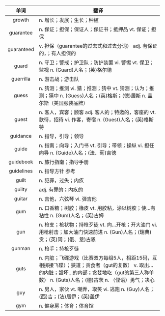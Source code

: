 |单词|翻译  |
|:--:|--| 
|	growth  		|		n. 增长；发展；生长；种植	|		
|	guarantee  		|		n. 保证；担保；保证人；保证书；抵押品 vt. 保证；担保	|		
|	guaranteed  		|		v. 担保（guarantee的过去式和过去分词） adj. 有保证的，；有人担保的	|		
|	guard  		|		n. 守卫；警戒；护卫队；防护装置 vi. 警惕 vt. 保卫；监视 n. (Guard)人名；(英)格尔德	|		
|	guerrilla  		|		n. 游击战；游击队	|		
|	guess  		|		n. 猜测；推测 vi. 猜；推测；猜中 vt. 猜测；认为；推测；猜中 n. (Guess)人名；(英)格斯；(德)居斯 n. 盖尔斯（美国服装品牌）	|		
|	guest  		|		n. 客人，宾客；顾客 adj. 客人的；特邀的，客座的 vt. 款待，招待 vi. 作客，寄宿 n. (Guest)人名；(英)格斯特	|		
|	guidance  		|		n. 指导，引导；领导	|		
|	guide  		|		n. 指南；向导；入门书 vt. 引导；带领；操纵 vi. 担任向导 n. (Guide)人名；(法、葡)吉德	|		
|	guidebook  		|		n. 旅行指南；指导手册	|		
|	guidelines  		|		n. 指导方针 参考	|		
|	guilt  		|		n. 犯罪，过失；内疚	|		
|	guilty  		|		adj. 有罪的；内疚的	|		
|	guitar  		|		n. 吉他，六弦琴 vi. 弹吉他	|		
|	gum  		|		n. 口香糖；树胶；橡皮 vt. 用胶粘，涂以树胶；使…有粘性 n. (Gum)人名；(英)古姆	|		
|	gun  		|		n. 枪支；枪状物；持枪歹徒 vt. 向…开枪；开大油门 vi. 用枪射击；加大油门快速前进 n. (Gun)人名；(瑞典)贡；(英)冈；(俄、意)古恩	|		
|	gunman  		|		n. 枪手；持枪歹徒	|		
|	guts  		|		n. 内脏；飞碟游戏（比赛双方每组5人，相距15码，互相掷接飞碟）；狭道；贪食者（gut的复数） v. 取出…的内脏；毁坏…的内部；贪婪地吃（gut的第三人称单数） n. (Guts)人名；(德)古茨 n. （俚语）勇气；决心	|		
|	guy  		|		n. 男人，家伙 vt. 嘲弄，取笑 vi. 逃跑 n. (Guy)人名；(西)吉；(法)居伊；(英)盖伊	|		
|	gym  		|		n. 健身房；体育；体育馆	|		
